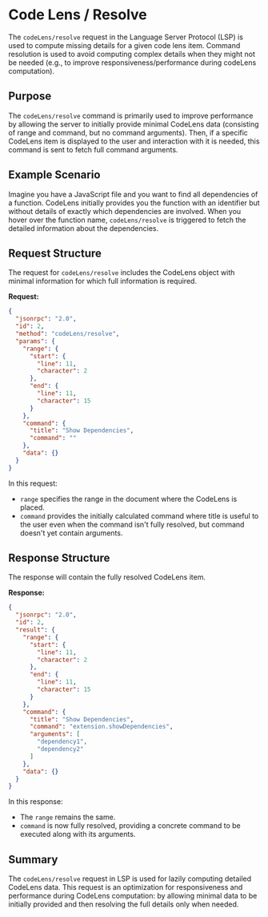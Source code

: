 # Code Lens / Resolve

The `codeLens/resolve` request in the Language Server Protocol (LSP) is used to compute missing details for a given code lens item. Command resolution is used to avoid computing complex details when they might not be needed (e.g., to improve responsiveness/performance during codeLens computation).

## Purpose

The `codeLens/resolve` command is primarily used to improve performance by allowing the server to initially provide minimal CodeLens data (consisting of range and command, but no command arguments). Then, if a specific CodeLens item is displayed to the user and interaction with it is needed, this command is sent to fetch full command arguments.

## Example Scenario

Imagine you have a JavaScript file and you want to find all dependencies of a function. CodeLens initially provides you the function with an identifier but without details of exactly which dependencies are involved. When you hover over the function name, `codeLens/resolve` is triggered to fetch the detailed information about the dependencies.

## Request Structure

The request for `codeLens/resolve` includes the CodeLens object with minimal information for which full information is required.

**Request:**

```json
{
  "jsonrpc": "2.0",
  "id": 2,
  "method": "codeLens/resolve",
  "params": {
    "range": {
      "start": {
        "line": 11,
        "character": 2
      },
      "end": {
        "line": 11,
        "character": 15
      }
    },
    "command": {
      "title": "Show Dependencies",
      "command": ""
    },
    "data": {}
  }
}
```

In this request:
- `range` specifies the range in the document where the CodeLens is placed.
- `command` provides the initially calculated command where title is useful to the user even when the command isn't fully resolved, but command doesn't yet contain arguments.

## Response Structure

The response will contain the fully resolved CodeLens item.

**Response:**

```json
{
  "jsonrpc": "2.0",
  "id": 2,
  "result": {
    "range": {
      "start": {
        "line": 11,
        "character": 2
      },
      "end": {
        "line": 11,
        "character": 15
      }
    },
    "command": {
      "title": "Show Dependencies",
      "command": "extension.showDependencies",
      "arguments": [
        "dependency1", 
        "dependency2"
      ]
    },
    "data": {}
  }
}
```

In this response:
- The `range` remains the same.
- `command` is now fully resolved, providing a concrete command to be executed along with its arguments.

## Summary

The `codeLens/resolve` request in LSP is used for lazily computing detailed CodeLens data. This request is an optimization for responsiveness and performance during CodeLens computation: by allowing minimal data to be initially provided and then resolving the full details only when needed.